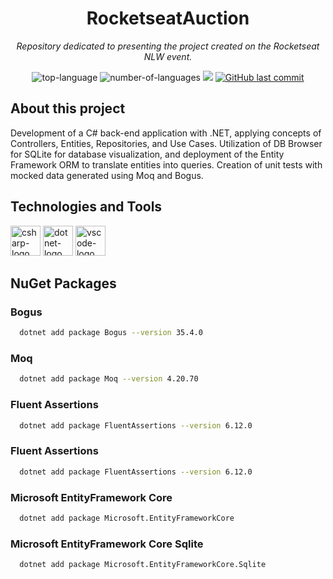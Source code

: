 <h1 align="center">RocketseatAuction</h1>
<p align="center"><i>Repository dedicated to presenting the project created on the Rocketseat NLW event.</i></p>

<p align="center" display="inline-block">
  <img src="https://img.shields.io/github/languages/top/oscarlojr/RocketseatAuction
  " alt="top-language"/>
  <img src="https://img.shields.io/github/languages/count/oscarlojr/RocketseatAuction
  " alt="number-of-languages"/>
  <a href="https://app.codacy.com/gh/oscarlojr/RocketseatAuction/dashboard?utm_source=gh&utm_medium=referral&utm_content=&utm_campaign=Badge_grade"><img src="https://app.codacy.com/project/badge/Grade/828972c895d6471f8dbd6c6cc293e048"/></a>
  <a href="https://github.com/oscarlojr/RocketseatAuction">
  <img alt="GitHub last commit" src="https://img.shields.io/github/last-commit/oscarlojr/RocketseatAuction">
  </a>  
</p>

##  About this project

Development of a C# back-end application with .NET, applying concepts of Controllers, Entities, Repositories, and Use Cases. Utilization of DB Browser for SQLite for database visualization, and deployment of the Entity Framework ORM to translate entities into queries. Creation of unit tests with mocked data generated using Moq and Bogus.

## Technologies and Tools
<p display="inline-block">
  <img width="48" src="https://www.freeiconspng.com/uploads/c-logo-icon-18.png" alt="csharp-logo"/>
  <img width="48" src="https://upload.wikimedia.org/wikipedia/commons/thumb/e/ee/.NET_Core_Logo.svg/240px-.NET_Core_Logo.svg.png" alt="dotnet-logo"/>
  <img width="48" src="https://upload.wikimedia.org/wikipedia/commons/thumb/9/9a/Visual_Studio_Code_1.35_icon.svg/2048px-Visual_Studio_Code_1.35_icon.svg.png" alt="vscode-logo"/>
</p>

## NuGet Packages

### Bogus
 ```sh
   dotnet add package Bogus --version 35.4.0 
 ```

### Moq
 ```sh
   dotnet add package Moq --version 4.20.70
 ```

### Fluent Assertions
 ```sh
   dotnet add package FluentAssertions --version 6.12.0
 ```

### Fluent Assertions
 ```sh
   dotnet add package FluentAssertions --version 6.12.0
 ```

### Microsoft EntityFramework Core
 ```sh
   dotnet add package Microsoft.EntityFrameworkCore
 ```

### Microsoft EntityFramework Core Sqlite
 ```sh
   dotnet add package Microsoft.EntityFrameworkCore.Sqlite   
 ```